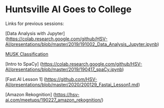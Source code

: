 # Huntsville AI Goes to College


Links for previous sessions:

[Data Analysis with Jupyter] (https://colab.research.google.com/github/HSV-AI/presentations/blob/master/2019/191002_Data_Analysis_Jupyter.ipynb)

[MUSK Classification](https://colab.research.google.com/github/HSV-AI/presentations/blob/master/2019/190213/MUSK%20Classification.ipynb)

[Intro to SpaCy] (https://colab.research.google.com/github/HSV-AI/presentations/blob/master/2019/190417_spaCy.ipynb)

[Fast.AI Lesson 1] (https://github.com/HSV-AI/presentations/blob/master/2020/200129_Fastai_Lesson1.md)

[Amazon Rekognition] (https://hsv-ai.com/meetups/190227_amazon_rekognition/)
